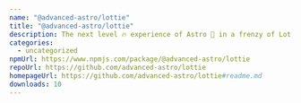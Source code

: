 ```yaml
---
name: "@advanced-astro/lottie"
title: "@advanced-astro/lottie"
description: The next level 🔥 experience of Astro 🚀 in a frenzy of Lottie wizardry 🪄
categories:
  - uncategorized
npmUrl: https://www.npmjs.com/package/@advanced-astro/lottie
repoUrl: https://github.com/advanced-astro/lottie
homepageUrl: https://github.com/advanced-astro/lottie#readme.md
downloads: 10
---
```

